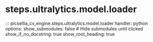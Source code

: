 # steps.ultralytics.model.loader

::: picsellia_cv_engine.steps.ultralytics.model.loader
    handler: python
    options:
        show_submodules: false  # Hide submodules until clicked
        show_if_no_docstring: true
        show_root_heading: true
